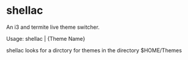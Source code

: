 shellac
=======

An i3 and termite live theme switcher.

Usage: shellac | {Theme Name}

shellac looks for a dirctory for themes in the directory $HOME/Themes
